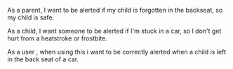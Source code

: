 As a parent, I want to be alerted if my child is forgotten in the backseat, so my child is safe.

As a child, I want someone to be alerted if I'm stuck in a car, so I don't get hurt from a heatstroke or frostbite.

As a user , when using this i want to be correctly alerted when a child is left in the back seat of a car.
